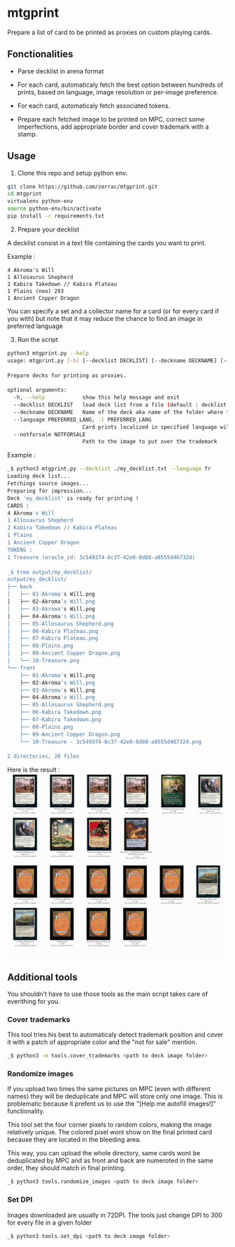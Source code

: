 # mtgprint

Prepare a list of card to be printed as proxies on custom playing cards.

## Fonctionalities
- Parse decklist in arena format

- For each card, automaticaly fetch the best option between hundreds of prints, based on language, image resolution or per-image preference.

- For each card, automaticaly fetch associated tokens.

- Prepare each fetched image to be printed on MPC, correct some imperfections, add appropriate border and cover trademark with a stamp.

## Usage

1. Clone this repo and setup python env.

```bash
git clone https://github.com/zerrac/mtgprint.git
cd mtgprint
virtualenv python-env
source python-env/bin/activate
pip install -r requirements.txt
```

2. Prepare your decklist

A decklist consist in a text file containing the cards you want to print.

Example :
```
4 Akroma's Will
1 Allosaurus Shepherd
2 Kabira Takedown // Kabira Plateau
1 Plains (neo) 293
1 Ancient Copper Dragon
```

You can specify a set and a collector name for a card (or for every card if you with) but note that it may reduce the chance to find an image in preferred language


3. Run the script

```bash
python3 mtgprint.py --help
usage: mtgprint.py [-h] [--decklist DECKLIST] [--deckname DECKNAME] [--language PREFERRED_LANG] [--notforsale NOTFORSALE]

Prepare decks for printing as proxies.

optional arguments:
  -h, --help            show this help message and exit
  --decklist DECKLIST   load deck list from a file (default : decklist.txt)
  --deckname DECKNAME   Name of the deck aka name of the folder where the deck will be printed. (default: decklist file name without extension
  --language PREFERRED_LANG, -l PREFERRED_LANG
                        Card prints localized in specified language will be prioritized. Please use ISO code. (default : fr)
  --notforsale NOTFORSALE
                        Path to the image to put over the trademark
```

Example :

```bash
_$ python3 mtgprint.py --decklist ./my_decklist.txt --language fr
Loading deck list...
Fetchings source images...
Preparing for impression...
Deck 'my_decklist' is ready for printing !
CARDS :
4 Akroma's Will
1 Allosaurus Shepherd
2 Kabira Takedown // Kabira Plateau
1 Plains
1 Ancient Copper Dragon
TOKENS :
1 Treasure (oracle_id: 3c549374-6c37-42e0-8d88-a8555d46732d)

_$ tree output/my_decklist/
output/my_decklist/
├── back
│   ├── 01-Akroma's Will.png
│   ├── 02-Akroma's Will.png
│   ├── 03-Akroma's Will.png
│   ├── 04-Akroma's Will.png
│   ├── 05-Allosaurus Shepherd.png
│   ├── 06-Kabira Plateau.png
│   ├── 07-Kabira Plateau.png
│   ├── 08-Plains.png
│   ├── 09-Ancient Copper Dragon.png
│   └── 10-Treasure.png
└── front
    ├── 01-Akroma's Will.png
    ├── 02-Akroma's Will.png
    ├── 03-Akroma's Will.png
    ├── 04-Akroma's Will.png
    ├── 05-Allosaurus Shepherd.png
    ├── 06-Kabira Takedown.png
    ├── 07-Kabira Takedown.png
    ├── 08-Plains.png
    ├── 09-Ancient Copper Dragon.png
    └── 10-Treasure - 3c549374-6c37-42e0-8d88-a8555d46732d.png

2 directories, 20 files
```

Here is the result : ![results](./docs/results.png)
![results back](./docs/results_back.png)
## Additional tools
You shouldn't have to use those tools as the main script takes care of everithing for you. 

### Cover trademarks
This tool tries his best to automaticaly detect trademark position and cover it with a patch of appropriate color and the "not for sale" mention.

```bash
_$ python3 -m tools.cover_trademarks <path to deck image folder>
```

### Randomize images
If you upload two times the same pictures on MPC (even with different names) they will be deduplicate and MPC will store only one image. This is problematic because it prefent us to use the "[Help me autofill images!]" functionality.

This tool set the four corner pixels to random colors, making the image relatively unique. The colored pixel wont show on the final printed card because they are located in the bleeding area.

This way, you can upload the whole directory, same cards wont be deduplicated by MPC and as front and back are numeroted in the same order, they should match in final printing.
```bash
_$ python3 tools.randomize_images <path to deck image folder>
```

### Set DPI
Images downloaded are usually in 72DPI. The tools just change DPI to 300 for every file in a given folder

```bash
_$ python3 tools.set_dpi <path to deck image folder>
```